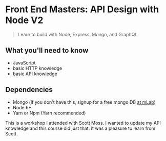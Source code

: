 # Front End Masters: API Design with Node V2
> Learn to build with Node, Express, Mongo, and GraphQL

## What you'll need to know
* JavaScript
* basic HTTP knowledge
* basic API knowledge

## Dependencies
* Mongo (if you don't have this, signup for a free mongo DB [at mLab](https://mlab.com/))
* Node 6+
* Yarn or Npm (Yarn recommended)

This is a workshop I attended with Scott Moss. I wanted to update my API knowledge and this course
did just that. It was a pleasure to learn from Scott.
